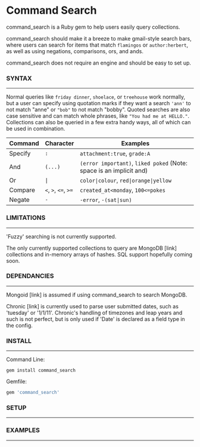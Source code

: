 # Command Search
command_search is a Ruby gem to help users easily query collections.

command_search should make it a breeze to make gmail-style search bars, where
users can search for items that match `flamingos` or `author:herbert`, as well
as using negations, comparisons, ors, and ands.

command_search does not require an engine and should be easy to set up.

### SYNTAX
------------
Normal queries like `friday dinner`, `shoelace`, or `treehouse` work normally,
but a user can specify using quotation marks if they want a search `'ann'` to
not match "anne" or `"bob"` to not match "bobby". Quoted searches are also
case sensitive and can match whole phrases, like `"You had me at HELLO."`.
Collections can also be queried in a few extra handy ways, all of which can
be used in combination.

| Command | Character            | Examples                               |
| ----    | -----                | ----------                             |
| Specify | `:`                  | `attachment:true`, `grade:A`           |
| And     | `(...)`              | `(error important)`, `liked poked` (Note: space is an implicit and) |
| Or      | `\|`                 | `color\|colour`, `red\|orange\|yellow` |
| Compare | `<`, `>`, `<=`, `>=` | `created_at<monday`, `100<=pokes`      |
| Negate  | `-`                  | `-error`, `-(sat\|sun)`                |

### LIMITATIONS
------------
'Fuzzy' searching is not currently supported.

The only currently supported collections to query are MongoDB [link] collections
and in-memory arrays of hashes.
SQL support hopefully coming soon.

### DEPENDANCIES
------------
Mongoid [link] is assumed if using command_search to search MongoDB.

Chronic [link] is currently used to parse user submitted dates, such as
'tuesday' or '1/1/11'. Chronic's handling of timezones and leap years and such
is not perfect, but is only used if 'Date' is declared as a field type in the config.

### INSTALL
------------
Command Line:
```
gem install command_search
```
Gemfile:
```ruby
gem 'command_search'
```

### SETUP
------------


### EXAMPLES
------------
